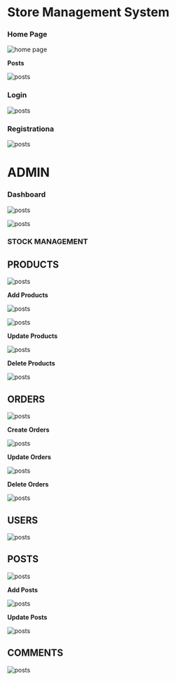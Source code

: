 # Store Management System

### Home Page

![home page](readme/home_page_1.JPG)

**Posts**

![posts](readme/post_1.JPG)

### Login

![posts](readme/login_1.JPG)

### Registrationa

![posts](readme/registration_1.JPG)

# ADMIN

### Dashboard

![posts](readme/admin_dashboard.JPG)

![posts](readme/admin_dashboard_2.JPG)

### STOCK MANAGEMENT

## PRODUCTS

![posts](readme/products_1.JPG)

**Add Products**

![posts](readme/add_products_1.JPG)

![posts](readme/add_products_2.JPG)

**Update Products**

![posts](readme/update_product_1.JPG)

**Delete Products**

![posts](readme/delete_product_1.JPG)

## ORDERS

![posts](readme/orders_view_1.JPG)

**Create Orders**

![posts](readme/create_order_1.JPG)

**Update Orders**

![posts](readme/update_orders_1.JPG)

**Delete Orders**

![posts](readme/delete_order_1.JPG)

## USERS

![posts](readme/view_users_1.JPG)

## POSTS

![posts](readme/view_posta.JPG)

**Add Posts**

![posts](readme/add_posts.JPG)

**Update Posts**

![posts](readme/update%20posts.JPG)

## COMMENTS

![posts](readme/view_comments.JPG)
